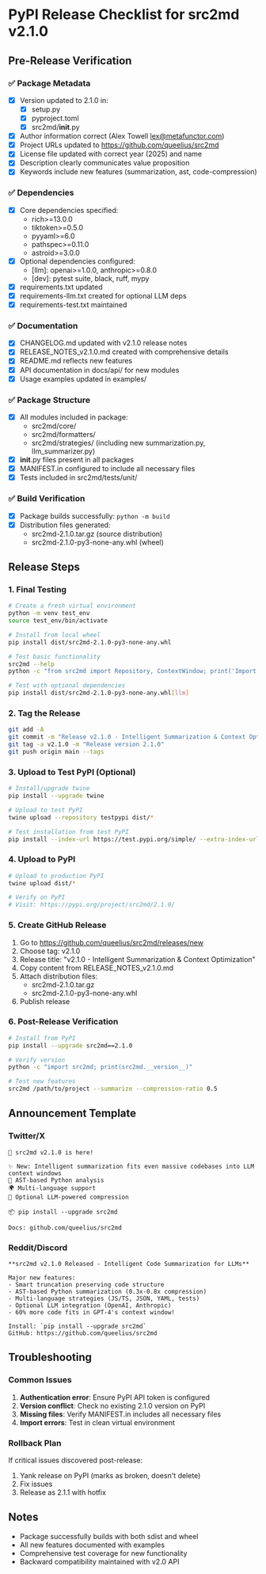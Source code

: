 # PyPI Release Checklist for src2md v2.1.0

## Pre-Release Verification

### ✅ Package Metadata
- [x] Version updated to 2.1.0 in:
  - [x] setup.py
  - [x] pyproject.toml
  - [x] src2md/__init__.py
- [x] Author information correct (Alex Towell <lex@metafunctor.com>)
- [x] Project URLs updated to https://github.com/queelius/src2md
- [x] License file updated with correct year (2025) and name
- [x] Description clearly communicates value proposition
- [x] Keywords include new features (summarization, ast, code-compression)

### ✅ Dependencies
- [x] Core dependencies specified:
  - rich>=13.0.0
  - tiktoken>=0.5.0
  - pyyaml>=6.0
  - pathspec>=0.11.0
  - astroid>=3.0.0
- [x] Optional dependencies configured:
  - [llm]: openai>=1.0.0, anthropic>=0.8.0
  - [dev]: pytest suite, black, ruff, mypy
- [x] requirements.txt updated
- [x] requirements-llm.txt created for optional LLM deps
- [x] requirements-test.txt maintained

### ✅ Documentation
- [x] CHANGELOG.md updated with v2.1.0 release notes
- [x] RELEASE_NOTES_v2.1.0.md created with comprehensive details
- [x] README.md reflects new features
- [x] API documentation in docs/api/ for new modules
- [x] Usage examples updated in examples/

### ✅ Package Structure
- [x] All modules included in package:
  - src2md/core/
  - src2md/formatters/
  - src2md/strategies/ (including new summarization.py, llm_summarizer.py)
- [x] __init__.py files present in all packages
- [x] MANIFEST.in configured to include all necessary files
- [x] Tests included in src2md/tests/unit/

### ✅ Build Verification
- [x] Package builds successfully: `python -m build`
- [x] Distribution files generated:
  - src2md-2.1.0.tar.gz (source distribution)
  - src2md-2.1.0-py3-none-any.whl (wheel)

## Release Steps

### 1. Final Testing
```bash
# Create a fresh virtual environment
python -m venv test_env
source test_env/bin/activate

# Install from local wheel
pip install dist/src2md-2.1.0-py3-none-any.whl

# Test basic functionality
src2md --help
python -c "from src2md import Repository, ContextWindow; print('Import successful')"

# Test with optional dependencies
pip install dist/src2md-2.1.0-py3-none-any.whl[llm]
```

### 2. Tag the Release
```bash
git add -A
git commit -m "Release v2.1.0 - Intelligent Summarization & Context Optimization"
git tag -a v2.1.0 -m "Release version 2.1.0"
git push origin main --tags
```

### 3. Upload to Test PyPI (Optional)
```bash
# Install/upgrade twine
pip install --upgrade twine

# Upload to test PyPI
twine upload --repository testpypi dist/*

# Test installation from test PyPI
pip install --index-url https://test.pypi.org/simple/ --extra-index-url https://pypi.org/simple/ src2md==2.1.0
```

### 4. Upload to PyPI
```bash
# Upload to production PyPI
twine upload dist/*

# Verify on PyPI
# Visit: https://pypi.org/project/src2md/2.1.0/
```

### 5. Create GitHub Release
1. Go to https://github.com/queelius/src2md/releases/new
2. Choose tag: v2.1.0
3. Release title: "v2.1.0 - Intelligent Summarization & Context Optimization"
4. Copy content from RELEASE_NOTES_v2.1.0.md
5. Attach distribution files:
   - src2md-2.1.0.tar.gz
   - src2md-2.1.0-py3-none-any.whl
6. Publish release

### 6. Post-Release Verification
```bash
# Install from PyPI
pip install --upgrade src2md==2.1.0

# Verify version
python -c "import src2md; print(src2md.__version__)"

# Test new features
src2md /path/to/project --summarize --compression-ratio 0.5
```

## Announcement Template

### Twitter/X
```
🚀 src2md v2.1.0 is here!

✨ New: Intelligent summarization fits even massive codebases into LLM context windows
🧠 AST-based Python analysis
🌍 Multi-language support
🤖 Optional LLM-powered compression

📦 pip install --upgrade src2md

Docs: github.com/queelius/src2md
```

### Reddit/Discord
```
**src2md v2.1.0 Released - Intelligent Code Summarization for LLMs**

Major new features:
- Smart truncation preserving code structure
- AST-based Python summarization (0.3x-0.8x compression)
- Multi-language strategies (JS/TS, JSON, YAML, tests)
- Optional LLM integration (OpenAI, Anthropic)
- 60% more code fits in GPT-4's context window!

Install: `pip install --upgrade src2md`
GitHub: https://github.com/queelius/src2md
```

## Troubleshooting

### Common Issues
1. **Authentication error**: Ensure PyPI API token is configured
2. **Version conflict**: Check no existing 2.1.0 version on PyPI
3. **Missing files**: Verify MANIFEST.in includes all necessary files
4. **Import errors**: Test in clean virtual environment

### Rollback Plan
If critical issues discovered post-release:
1. Yank release on PyPI (marks as broken, doesn't delete)
2. Fix issues
3. Release as 2.1.1 with hotfix

## Notes
- Package successfully builds with both sdist and wheel
- All new features documented with examples
- Comprehensive test coverage for new functionality
- Backward compatibility maintained with v2.0 API
